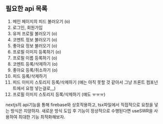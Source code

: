 ## 필요한 api 목록

1. 메인 페이지의 피드 불러오기 (o)
2. 로그인, 회원가입
3. 유저 프로필 불러오기 (o)
4. 코멘트 정보 불러오기 (o)
5. 좋아요 정보 불러오기 (o)
6. 프로필 이미지 등록하기 (o)
7. 프로필 이름 등록하기 (o)
8. 코멘트 등록/삭제하기 (o)
9. 좋아요 등록/취소하기 (o)
10. 피드 등록/삭제하기
11. 피드 이미지 스토리지 등록/삭제하기 (얘는 아직 못할 것 같아서 그냥 프론트 컴포넌트에서 요청 넣는걸로,,,)
12. 프로필 이미지 스토리지 등록/삭제하기 (얘도 ㅠㅠㅠ)

nextjs의 api기능을 통해 firebase와 상호작용하고, tsx파일에서 직접적으로 요청을 넣는 방식은 지양하자.
새로운 방식 도입 후 기능이 정상적으로 수행된다면 useSWR을 사용하여 최대한 기능 최적화해보자.
